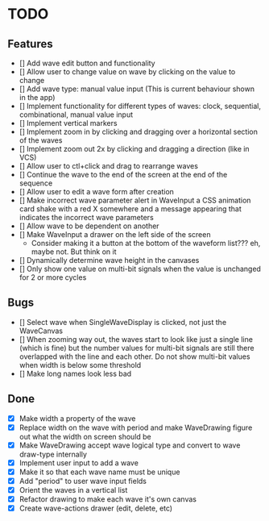 # TODO

## Features

- [] Add wave edit button and functionality
- [] Allow user to change value on wave by clicking on the value to change
- [] Add wave type: manual value input (This is current behaviour shown in the app)
- [] Implement functionality for different types of waves: clock, sequential, combinational, manual value input
- [] Implement vertical markers
- [] Implement zoom in by clicking and dragging over a horizontal section of the waves
- [] Implement zoom out 2x by clicking and dragging a direction (like in VCS)
- [] Allow user to ctl+click and drag to rearrange waves
- [] Continue the wave to the end of the screen at the end of the sequence
- [] Allow user to edit a wave form after creation
- [] Make incorrect wave parameter alert in WaveInput a CSS animation card shake with a red X somewhere and a message appearing that indicates the incorrect wave parameters
- [] Allow wave to be dependent on another
- [] Make WaveInput a drawer on the left side of the screen
  - Consider making it a button at the bottom of the waveform list??? eh, maybe not. But think on it
- [] Dynamically determine wave height in the canvases
- [] Only show one value on multi-bit signals when the value is unchanged for 2 or more cycles

## Bugs

- [] Select wave when SingleWaveDisplay is clicked, not just the WaveCanvas
- [] When zooming way out, the waves start to look like just a single line (which is fine) but the number values for multi-bit signals are still there overlapped with the line and each other. Do not show multi-bit values when width is below some threshold
- [] Make long names look less bad

## Done

- [x] Make width a property of the wave
- [x] Replace width on the wave with period and make WaveDrawing figure out what the width on screen should be
- [x] Make WaveDrawing accept wave logical type and convert to wave draw-type internally
- [x] Implement user input to add a wave
- [x] Make it so that each wave name must be unique
- [x] Add "period" to user wave input fields
- [x] Orient the waves in a vertical list
- [x] Refactor drawing to make each wave it's own canvas
- [x] Create wave-actions drawer (edit, delete, etc)
